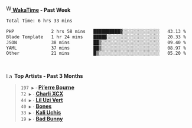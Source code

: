 <img src="https://github.com/dxnter/dxnter/assets/17434202/67b21fa4-d36d-46f9-9dec-f23d976b00ef" alt="WakaTime Logo" width="14" height="18"/><a href="https://wakatime.com/@dxnter" target="_blank"><strong> WakaTime</strong></a><strong> - Past Week</strong>

<!--START_SECTION:waka-->

```txt
Total Time: 6 hrs 33 mins

PHP              2 hrs 58 mins   ██████████▓░░░░░░░░░░░░░░   43.13 %
Blade Template   1 hr 24 mins    █████░░░░░░░░░░░░░░░░░░░░   20.33 %
JSON             38 mins         ██▒░░░░░░░░░░░░░░░░░░░░░░   09.40 %
YAML             37 mins         ██▒░░░░░░░░░░░░░░░░░░░░░░   08.97 %
Other            21 mins         █▒░░░░░░░░░░░░░░░░░░░░░░░   05.20 %
```

<!--END_SECTION:waka-->

<br/>

<!--START_LASTFM_ARTISTS:{"period": "3month", "rows": 6}-->
<a href="https://last.fm" target="_blank"><img src="https://user-images.githubusercontent.com/17434202/215290617-e793598d-d7c9-428f-9975-156db1ba89cc.svg" alt="Last.fm Logo" width="18" height="13"/></a> **Top Artists - Past 3 Months**

> `197 ▶️` ∙ **[Pi’erre Bourne](https://www.last.fm/music/Pi%E2%80%99erre+Bourne)**<br/>
> `72 ▶️` ∙ **[Charli XCX](https://www.last.fm/music/Charli+XCX)**<br/>
> `44 ▶️` ∙ **[Lil Uzi Vert](https://www.last.fm/music/Lil+Uzi+Vert)**<br/>
> `40 ▶️` ∙ **[Bones](https://www.last.fm/music/Bones)**<br/>
> `33 ▶️` ∙ **[Kali Uchis](https://www.last.fm/music/Kali+Uchis)**<br/>
> `19 ▶️` ∙ **[Bad Bunny](https://www.last.fm/music/Bad+Bunny)**<br/>
<!--END_LASTFM_ARTISTS-->
